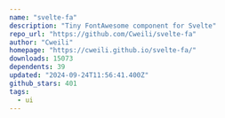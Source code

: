 ```yaml
---
name: "svelte-fa"
description: "Tiny FontAwesome component for Svelte"
repo_url: "https://github.com/Cweili/svelte-fa"
author: "Cweili"
homepage: "https://cweili.github.io/svelte-fa/"
downloads: 15073
dependents: 39
updated: "2024-09-24T11:56:41.400Z"
github_stars: 401
tags: 
  - ui
---
```

